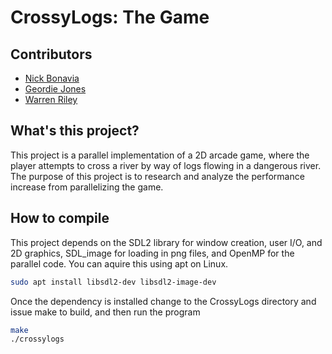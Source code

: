 # CrossyLogs: The Game

## Contributors
+ [Nick Bonavia](https://github.com/NickBonavia)
+ [Geordie Jones](https://github.com/geoRunstar)
+ [Warren Riley](https://github.com/warrenriley98)

## What's this project?
This project is a parallel implementation of a 2D arcade game, where the player attempts to cross a river by way of logs flowing in a dangerous river. The purpose of this project is to research and analyze the performance increase from parallelizing the game.

## How to compile

This project depends on the SDL2 library for window creation, user I/O, and 2D graphics, SDL_image for loading in png files, and OpenMP for the parallel code. You can aquire this using apt on Linux.

```bash
sudo apt install libsdl2-dev libsdl2-image-dev
```

Once the dependency is installed change to the CrossyLogs directory and issue make to build, and then run the program

```bash
make
./crossylogs
```
